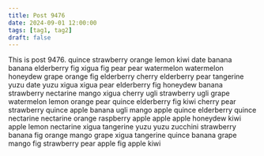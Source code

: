 ```yaml
---
title: Post 9476
date: 2024-09-01 12:00:00
tags: [tag1, tag2]
draft: false
---
```

This is post 9476.
quince
strawberry
orange
lemon
kiwi
date
banana
banana
elderberry
fig
xigua
fig
pear
pear
watermelon
watermelon
honeydew
grape
orange
fig
elderberry
cherry
elderberry
pear
tangerine
yuzu
date
yuzu
xigua
xigua
pear
elderberry
fig
honeydew
banana
strawberry
nectarine
mango
xigua
cherry
ugli
strawberry
ugli
grape
watermelon
lemon
orange
pear
quince
elderberry
fig
kiwi
cherry
pear
strawberry
quince
apple
banana
ugli
mango
apple
quince
elderberry
quince
nectarine
nectarine
orange
raspberry
apple
apple
apple
honeydew
kiwi
apple
lemon
nectarine
xigua
tangerine
yuzu
yuzu
zucchini
strawberry
banana
fig
orange
mango
grape
xigua
tangerine
quince
banana
grape
mango
fig
strawberry
pear
apple
fig
apple
kiwi
